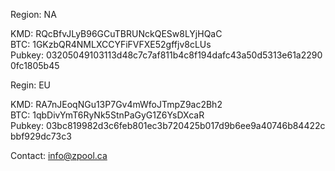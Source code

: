 Region: NA

KMD: RQcBfvJLyB96GCuTBRUNckQESw8LYjHQaC
BTC: 1GKzbQR4NMLXCCYFiFVFXE52gffjv8cLUs
Pubkey: 03205049103113d48c7c7af811b4c8f194dafc43a50d5313e61a22900fc1805b45

Regin: EU

KMD: RA7nJEoqNGu13P7Gv4mWfoJTmpZ9ac2Bh2
BTC: 1qbDivYmT6RyNk5StnPaGyG1Z6YsDXcaR
Pubkey: 03bc819982d3c6feb801ec3b720425b017d9b6ee9a40746b84422cbbf929dc73c3



Contact: info@zpool.ca
